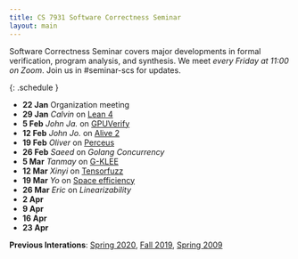 ```yaml
---
title: CS 7931 Software Correctness Seminar
layout: main
---
```


Software Correctness Seminar covers major developments in formal
verification, program analysis, and synthesis. We meet *every Friday
at 11:00 on Zoom*. Join us in #seminar-scs for updates.

{: .schedule }
- **22 Jan** Organization meeting
- **29 Jan** *Calvin* on [Lean 4](https://leanprover.github.io/lean4/doc/)
-  **5 Feb** *John Ja.* on [GPUVerify](https://dl.acm.org/doi/10.1145/2384616.2384625)
- **12 Feb** *John Jo.* on [Alive 2](https://llvm.org/devmtg/2019-10/slides/Lopes-Regehr-Alive2.pdf)
- **19 Feb** *Oliver* on [Perceus](https://www.microsoft.com/en-us/research/uploads/prod/2020/11/perceus-tr-v1.pdf)
- **26 Feb** *Saeed* on *Golang Concurrency*
-  **5 Mar** *Tanmay* on [G-KLEE](https://dl.acm.org/doi/10.1145/2145816.2145844)
- **12 Mar** *Xinyi* on [Tensorfuzz](http://proceedings.mlr.press/v97/odena19a.html)
- **19 Mar** *Yo* on [Space efficiency](https://dl.acm.org/doi/pdf/10.1145/3434299)
- **26 Mar** *Eric* on *Linearizability*
-  **2 Apr** 
-  **9 Apr** 
- **16 Apr** 
- **23 Apr** 

**Previous Interations**: [Spring 2020](sp20.html), [Fall 2019](fa19.html), [Spring 2009](sp09.html)


